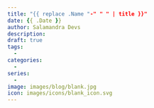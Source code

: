 ```yaml
---
title: "{{ replace .Name "-" " " | title }}"
date: {{ .Date }}
author: Salamandra Devs
description: 
draft: true
tags:
  - 
categories:
  - 
series:
  - 
image: images/blog/blank.jpg
icon: images/icons/blank_icon.svg
---
```

